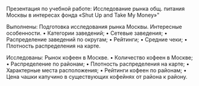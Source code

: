 Презентация по учебной работе: 
Исследование рынка общ. питания
Москвы в интересах фонда «Shut Up
and Take My Money»"

Выполнены: Подготовка исследования рынка
Москвы. Интересные
особенности.
• Категории заведений;
• Сетевые заведения;
• Распределение
заведений по округам;
• Рейтинги;
• Средние чеки;
• Плотность
распределения на карте.

Исследованы: Рынок кофеен в Москве.
• Количество кофеен в Москве;
• Распределение по районам;
• Плотность распределения на
карте;
• Характерные места
расположения;
• Рейтинги кофеен по районам;
• Цена чашки капучино в
существующих кофейнях от
района к району.
